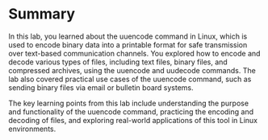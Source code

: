# Summary

In this lab, you learned about the uuencode command in Linux, which is used to encode binary data into a printable format for safe transmission over text-based communication channels. You explored how to encode and decode various types of files, including text files, binary files, and compressed archives, using the uuencode and uudecode commands. The lab also covered practical use cases of the uuencode command, such as sending binary files via email or bulletin board systems.

The key learning points from this lab include understanding the purpose and functionality of the uuencode command, practicing the encoding and decoding of files, and exploring real-world applications of this tool in Linux environments.
